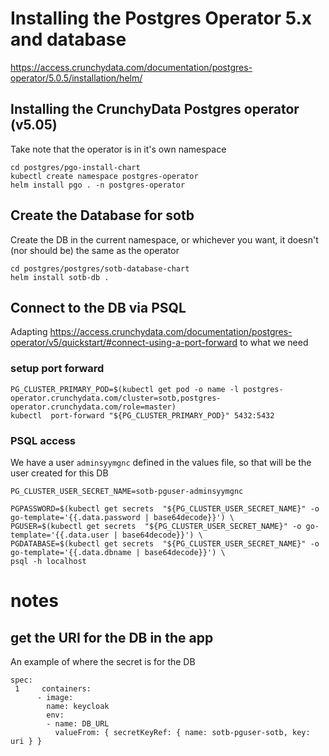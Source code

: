 # Installing the Postgres Operator 5.x and database

https://access.crunchydata.com/documentation/postgres-operator/5.0.5/installation/helm/

## Installing the CrunchyData Postgres operator (v5.05)

Take note that the operator is in it's own namespace

```
cd postgres/pgo-install-chart
kubectl create namespace postgres-operator
helm install pgo . -n postgres-operator
```

## Create the Database for sotb

Create the DB in the current namespace, or whichever you want, it doesn't (nor should be) the same as the operator
```
cd postgres/postgres/sotb-database-chart
helm install sotb-db .
```



## Connect to the DB via PSQL
Adapting https://access.crunchydata.com/documentation/postgres-operator/v5/quickstart/#connect-using-a-port-forward to what we need

### setup port forward
```
PG_CLUSTER_PRIMARY_POD=$(kubectl get pod -o name -l postgres-operator.crunchydata.com/cluster=sotb,postgres-operator.crunchydata.com/role=master)
kubectl  port-forward "${PG_CLUSTER_PRIMARY_POD}" 5432:5432
```
### PSQL access

We have a user ```adminsyymgnc``` defined in the values file, so that will be the user created for this DB

```
PG_CLUSTER_USER_SECRET_NAME=sotb-pguser-adminsyymgnc

PGPASSWORD=$(kubectl get secrets  "${PG_CLUSTER_USER_SECRET_NAME}" -o go-template='{{.data.password | base64decode}}') \
PGUSER=$(kubectl get secrets  "${PG_CLUSTER_USER_SECRET_NAME}" -o go-template='{{.data.user | base64decode}}') \
PGDATABASE=$(kubectl get secrets  "${PG_CLUSTER_USER_SECRET_NAME}" -o go-template='{{.data.dbname | base64decode}}') \
psql -h localhost
```




# notes
## get the URI for the DB in the app

An example of where the secret is for the DB

```
spec:
 1     containers:
      - image: 
        name: keycloak
        env:
        - name: DB_URL
          valueFrom: { secretKeyRef: { name: sotb-pguser-sotb, key: uri } }
```
